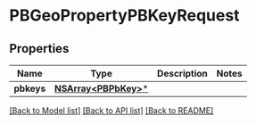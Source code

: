 # PBGeoPropertyPBKeyRequest

## Properties
Name | Type | Description | Notes
------------ | ------------- | ------------- | -------------
**pbkeys** | [**NSArray&lt;PBPbKey&gt;***](PBPbKey.md) |  | 

[[Back to Model list]](../README.md#documentation-for-models) [[Back to API list]](../README.md#documentation-for-api-endpoints) [[Back to README]](../README.md)


